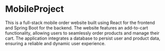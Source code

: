 # MobileProject
This is a full-stack mobile order website built using React for the frontend and Spring Boot for the backend. The website features an add-to-cart functionality, allowing users to seamlessly order products and manage their cart.  The application integrates a database to persist user and product data, ensuring a reliable and dynamic user experience.
